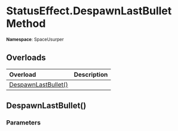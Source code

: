 # StatusEffect.DespawnLastBullet Method

<small>**Namespace**: SpaceUsurper</small>

## Overloads

<div markdown="1" class="member-table">

| Overload | Description |
| :------- | ----------- |
| [DespawnLastBullet()](#) |  | 

</div>

## DespawnLastBullet()
### Parameters
